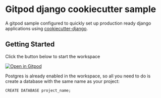 # Gitpod django cookiecutter sample
A gitpod sample configured to quickly set up production ready django applications using [cookiecutter-django](https://github.com/cookiecutter/cookiecutter-django).
## Getting Started
Click the button below to start the workspace

[![Open in Gitpod](https://gitpod.io/button/open-in-gitpod.svg)](https://gitpod.io/#https://github.com/themilar/django-cookiecutter-sample/)

Postgres is already enabled in the workspace, so all you need to do is create a database with the same name as your project:
```
CREATE DATABASE project_name;
```
